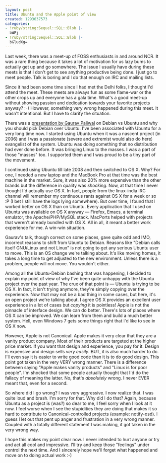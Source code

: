```yaml
---
layout: post
title: Ubuntu and the Apple point of view
created: 1293637573
categories:
- !ruby/string:Sequel::SQL::Blob |-
  bWFj
- !ruby/string:Sequel::SQL::Blob |-
  bGludXg=
---
```

Last week, there was a meet-up of FOSS enthusiasts in and around NCR. It was a rare thing because it takes a lot of motivation for us lazy bums to actually get up and go somewhere. The issue I usually have during these meets is that I don't get to see anything productive being done. I just go to meet people. Talk is boring and I do that enough on IRC and mailing lists.

Since it had been some time since I had met the Delhi folks, I thought I'd attend the meet. These meets are always fun as some flame-war or the other crops up and everyone has a gala time. What's a good meet-up without showing passion and dedication towards your favorite projects anyway? :-) However, something very wrong happened during this meet. It wasn't intentional. But I have to clarify the situation.

There was a <a href="http://www.slideshare.net/gauravpaliwal/debianvsubuntu">presentation by Gaurav Paliwal</a> on Debian vs Ubuntu and why you should pick Debian over Ubuntu. I've been associated with Ubuntu for a very long time now. I started using Ubuntu when it was a nascent project (in 2006) and I was a passionate (severe and extremist would also do here) evangelist of the system. Ubuntu was doing something that no distribution had ever done before. It was bringing Linux to the masses. I was a part of those "masses" too. I supported them and I was proud to be a tiny part of the movement.

I continued using Ubuntu till late 2008 and then switched to OS X. Why? For one, I needed a new laptop and the MacBook Pro at that time was the best machine in the market. Sure, it was also 20% more expensive than the other brands but the difference in quality was <em>shocking</em>. Now, at that time I never thought I'd actually use OS X. In fact, people from the linux-india IRC channel will remember my continuous rants against OS X for a week or so :P (I bet I still have the logs lying somewhere). But over time, I found that I worked better on OS X than on Ubuntu. Every application that I used on Ubuntu was available on OS X anyway — Firefox, Emacs, a terminal emulator, the Apache/PHP/MySQL stack. MacPorts helped with projects that weren't already bundled with OS X. All in all, it meant a better work experience for me. A win-win situation.

Gaurav's talk, though correct on some places, gave quite odd and IMO, incorrect reasons to shift from Ubuntu to Debian. Reasons like "Debian calls itself GNU/Linux and not Linux" is not going to get any serious Ubuntu user to move. This is an OS change we're talking about. It's like moving homes, it takes a long time to get adjusted to the new environment. Unless there is a problem, people will not move. You wouldn't either. 

Among all the Ubuntu-Debian bashing that was happening, I decided to explain my point of view of why I've been quite unhappy with the Ubuntu project over the past year. The crux of that point is — Ubuntu is trying to be OS X. In fact, it isn't trying anymore, they're simply copying over the experience. Now that may not be a bad thing in some cases, but here, it's an open project we're talking about. I agree OS X provides an excellent user experience in a lot of cases but <em>copying</em> it is pointless! Apple is not the pinnacle of interface design. We can do better. There's lots of places where OS X can be improved. We can learn from them and build a much better system. Hell, even Windows 7 gets some things right that I'd like to see in OS X now.

However, Apple is not Canonical. Apple makes it very clear that they are a vanity product company. Most of their products are targeted at the higher price market. If you want that design and experience, you pay for it. Design is expensive and design sells <em>very easily</em>. BUT, it is also much harder to do. I'll even say it is easier to write good code than it is to do good design. This point got taken in the very VERY wrong manner. There is a difference between saying "Apple makes vanity products" and "Linux is for poor people". I'm shocked that some people actually thought that I'd do the fallacy of meaning the latter. No, that's <em>absolutely</em> wrong. I never EVER meant that, even for a second.

So where did I go wrong? I was very aggressive. I now realize that. I was quite loud and brash. I'm sorry for that. Why did I do that? Again, because Ubuntu as a project is (was?) so dear to me, I feel sorry when I look at it now. I feel worse when I see the stupidities they are doing that makes it so hard to contribute to Canonical-controlled projects (example: notify-osd). I guess I let out that pent up anger and frustration in a very wrong manner. Coupled with a totally different statement I was making, it got taken in the very wrong way.

I hope this makes my point clear now. I never intended to hurt anyone or try and act all cool and impressive. I'll try and keep those "feelings" under control the next time. And I sincerely hope we'll forget what happened and move on to doing actual work :-)
